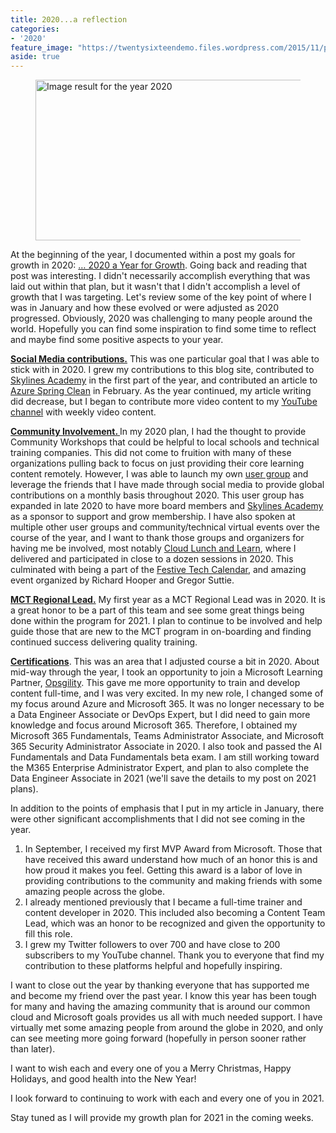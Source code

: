 ```yaml
---
title: 2020...a reflection
categories:
- '2020'
feature_image: "https://twentysixteendemo.files.wordpress.com/2015/11/post.png"
aside: true
---
```



<!-- wp:image {"align":"center","width":516,"height":257} -->
<div class="wp-block-image"><figure class="aligncenter is-resized"><img src="https://th.bing.com/th/id/OIP.kF6ySfdMIEOfWvUQ91-qzwHaDl?w=339&amp;h=169&amp;c=7&amp;o=5&amp;pid=1.7" alt="Image result for the year 2020" width="516" height="257"/></figure></div>
<!-- /wp:image -->

<!-- wp:paragraph -->
<p>At the beginning of the year, I documented within a post my goals for growth in 2020: <a href="https://captainhyperscaler.github.io/2020/01/09/2020-a-year-for-growth/">… 2020 a Year for&nbsp;Growth</a>.  Going back and reading that post was interesting.  I didn't necessarily accomplish everything that was laid out within that plan, but it wasn't that I didn't accomplish a level of growth that I was targeting.  Let's review some of the key point of where I was in January and how these evolved or were adjusted as 2020 progressed.  Obviously, 2020 was challenging to many people around the world.  Hopefully you can find some inspiration to find some time to reflect and maybe find some positive aspects to your year.</p>
<!-- /wp:paragraph -->

<!-- wp:paragraph -->
<p><strong><span style="text-decoration:underline;">Social Media contributions.</span></strong>  This was one particular goal that I was able to stick with in 2020.  I grew my contributions to this blog site, contributed to <a href="https://courses.skylinesacademy.com/?affcode=180879_p1mljie2" target="_blank" rel="noreferrer noopener">Skylines Academy</a> in the first part of the year, and contributed an article to <a rel="noreferrer noopener" href="https://www.azurespringclean.com/" target="_blank">Azure Spring Clean</a> in February.  As the year continued, my article writing did decrease, but I began to contribute more video content to my <a rel="noreferrer noopener" href="https://www.youtube.com/c/CaptainHyperscaler" target="_blank">YouTube channel</a> with weekly video content.  </p>
<!-- /wp:paragraph -->

<!-- wp:paragraph -->
<p><strong><span style="text-decoration:underline;">Community Involvement. </span></strong> In my 2020 plan, I had the thought to provide Community Workshops that could be helpful to local schools and technical training companies.  This did not come to fruition with many of these organizations pulling back to focus on just providing their core learning content remotely.  However, I was able to launch my own <a rel="noreferrer noopener" href="https://maz365usergroup.github.io/" target="_blank">user group</a> and leverage the friends that I have made through social media to provide global contributions on a monthly basis throughout 2020.  This user group has expanded in late 2020 to have more board members and <a rel="noreferrer noopener" href="https://courses.skylinesacademy.com/?affcode=180879_p1mljie2" target="_blank">Skylines Academy</a> as a sponsor to support and grow membership.  I have also spoken at multiple other user groups and community/technical virtual events over the course of the year, and I want to thank those groups and organizers for having me be involved, most notably <a rel="noreferrer noopener" href="https://www.cloudlunchlearn.com/" target="_blank">Cloud Lunch and Learn</a>, where I delivered and participated in close to a dozen sessions in 2020.  This culminated with being a part of the <a href="https://festivetechcalendar.com/" target="_blank" rel="noreferrer noopener">Festive Tech Calendar</a>, and amazing event organized by Richard Hooper and Gregor Suttie.</p>
<!-- /wp:paragraph -->

<!-- wp:paragraph -->
<p><strong><span style="text-decoration:underline;">MCT Regional Lead.</span></strong> My first year as a MCT Regional Lead was in 2020.  It is a great honor to be a part of this team and see some great things being done within the program for 2021.  I plan to continue to be involved and help guide those that are new to the MCT program in on-boarding and finding continued success delivering quality training.</p>
<!-- /wp:paragraph -->

<!-- wp:paragraph -->
<p><strong><span style="text-decoration:underline;">Certifications</span></strong>. This was an area that I adjusted course a bit in 2020.  About mid-way through the year, I took an opportunity to join a Microsoft Learning Partner, <a rel="noreferrer noopener" href="https://www.opsgility.com" target="_blank">Opsgility</a>.  This gave me more opportunity to train and develop content full-time, and I was very excited.  In my new role, I changed some of my focus around Azure and Microsoft 365.  It was no longer necessary to be a Data Engineer Associate or DevOps Expert, but I did need to gain more knowledge and focus around Microsoft 365.  Therefore, I obtained my Microsoft 365 Fundamentals, Teams Administrator Associate, and Microsoft 365 Security Administrator Associate in 2020.  I also took and passed the AI Fundamentals and Data Fundamentals beta exam.  I am still working toward the M365 Enterprise Administrator Expert, and plan to also complete the Data Engineer Associate in 2021 (we'll save the details to my post on 2021 plans).</p>
<!-- /wp:paragraph -->

<!-- wp:paragraph -->
<p>In addition to the points of emphasis that I put in my article in January, there were other significant accomplishments that I did not see coming in the year.  </p>
<!-- /wp:paragraph -->

<!-- wp:list {"ordered":true} -->
<ol><li>In September, I received my first MVP Award from Microsoft.  Those that have received this award understand how much of an honor this is and how proud it makes you feel.  Getting this award is a labor of love in providing contributions to the community and making friends with some amazing people across the globe.</li><li>I already mentioned previously that I became a full-time trainer and content developer in 2020.  This included also becoming a Content Team Lead, which was an honor to be recognized and given the opportunity to fill this role.</li><li>I grew my Twitter followers to over 700 and have close to 200 subscribers to my YouTube channel.  Thank you to everyone that find my contribution to these platforms helpful and hopefully inspiring.</li></ol>
<!-- /wp:list -->

<!-- wp:paragraph -->
<p>I want to close out the year by thanking everyone that has supported me and become my friend over the past year.  I know this year has been tough for many and having the amazing community that is around our common cloud and Microsoft goals provides us all with much needed support.  I have virtually met some amazing people from around the globe in 2020, and only can see meeting more going forward (hopefully in person sooner rather than later).  </p>
<!-- /wp:paragraph -->

<!-- wp:paragraph -->
<p>I want to wish each and every one of you a Merry Christmas, Happy Holidays, and good health into the New Year! </p>
<!-- /wp:paragraph -->

<!-- wp:paragraph -->
<p>I look forward to continuing to work with each and every one of you in 2021. </p>
<!-- /wp:paragraph -->

<!-- wp:paragraph -->
<p>Stay tuned as I will provide my growth plan for 2021 in the coming weeks.  </p>
<!-- /wp:paragraph -->